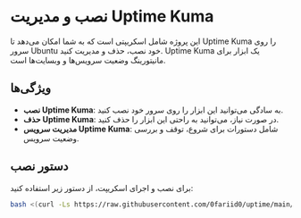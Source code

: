 # نصب و مدیریت Uptime Kuma

این پروژه شامل اسکریپتی است که به شما امکان می‌دهد تا Uptime Kuma را روی سرور Ubuntu خود نصب، حذف و مدیریت کنید. Uptime Kuma یک ابزار برای مانیتورینگ وضعیت سرویس‌ها و وبسایت‌ها است.

## ویژگی‌ها

- **نصب Uptime Kuma**: به سادگی می‌توانید این ابزار را روی سرور خود نصب کنید.
- **حذف Uptime Kuma**: در صورت نیاز، می‌توانید به راحتی این ابزار را حذف کنید.
- **مدیریت سرویس Uptime Kuma**: شامل دستورات برای شروع، توقف و بررسی وضعیت سرویس.

## دستور نصب

برای نصب و اجرای اسکریپت، از دستور زیر استفاده کنید:

```bash
bash <(curl -Ls https://raw.githubusercontent.com/0fariid0/uptime/main/installer.sh)
```
